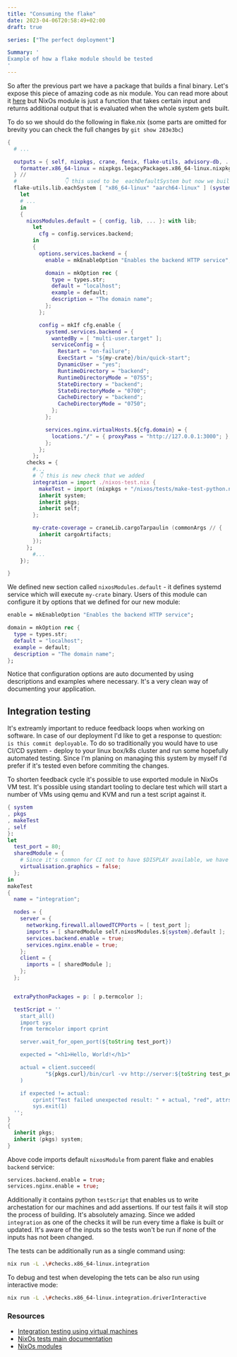 ```yaml
---
title: "Consuming the flake"
date: 2023-04-06T20:58:49+02:00
draft: true

series: ["The perfect deployment"]

Summary: '
Example of how a flake module should be tested
'
---
```



So after the previous part we have a package that builds a final binary.
Let's expose this piece of amazing code as nix module.
You can read more about it [here](https://xeiaso.net/blog/nix-flakes-3-2022-04-07) but NixOs module is just a function that takes certain input and returns additional output that is evaluated
when the whole system gets built. 

To do so we should do the following in flake.nix (some parts are omitted for brevity you can check the full changes by `git show 283e3bc`)

```nix
{
  # ...

  outputs = { self, nixpkgs, crane, fenix, flake-utils, advisory-db, ... }: {
    formatter.x86_64-linux = nixpkgs.legacyPackages.x86_64-linux.nixpkgs-fmt;
  } //
  #               👇 this used to be  eachDefaultSystem but now we build only on linux!
  flake-utils.lib.eachSystem [ "x86_64-linux" "aarch64-linux" ] (system:
    let
    # ...
    in
    {
      nixosModules.default = { config, lib, ... }: with lib;
        let
          cfg = config.services.backend;
        in
        {
          options.services.backend = {
            enable = mkEnableOption "Enables the backend HTTP service";

            domain = mkOption rec {
              type = types.str;
              default = "localhost";
              example = default;
              description = "The domain name";
            };
          };

          config = mkIf cfg.enable {
            systemd.services.backend = {
              wantedBy = [ "multi-user.target" ];
              serviceConfig = {
                Restart = "on-failure";
                ExecStart = "${my-crate}/bin/quick-start";
                DynamicUser = "yes";
                RuntimeDirectory = "backend";
                RuntimeDirectoryMode = "0755";
                StateDirectory = "backend";
                StateDirectoryMode = "0700";
                CacheDirectory = "backend";
                CacheDirectoryMode = "0750";
              };
            };

            services.nginx.virtualHosts.${cfg.domain} = {
              locations."/" = { proxyPass = "http://127.0.0.1:3000"; };
            };
          };
        };
      checks = {
        #... 
        # 👇 this is new check that we added
        integration = import ./nixos-test.nix {
          makeTest = import (nixpkgs + "/nixos/tests/make-test-python.nix");
          inherit system;
          inherit pkgs;
          inherit self;
        };

        my-crate-coverage = craneLib.cargoTarpaulin (commonArgs // {
          inherit cargoArtifacts;
        });
      };
        #...
    });

}
```

We defined new section called `nixosModules.default` - it defines systemd service which will execute `my-crate` binary.
Users of this module can configure it by options that we defined for our new module:

```nix
enable = mkEnableOption "Enables the backend HTTP service";

domain = mkOption rec {
  type = types.str;
  default = "localhost";
  example = default;
  description = "The domain name";
};
```

Notice that configuration options are auto documented by using descriptions and examples where necessary. It's a very clean way of documenting your application.

## Integration testing

It's extreamly important to reduce feedback loops when working on software.
In case of our deployment I'd like to get a response to question: `is this commit deployable`.
To do so traditionally you would have to use CI/CD system - deploy to your linux box/k8s cluster and run some hopefully automated testing.
Since I'm planing on managing this system by myself I'd prefer if it's tested even before commiting the changes.


To shorten feedback cycle it's possible to use exported module in NixOs VM test.
It's possible using standart tooling to declare test which will start a number of VMs using qemu and KVM and run a test script against it.

```nix
{ system
, pkgs
, makeTest
, self
}:
let
  test_port = 80;
  sharedModule = {
    # Since it's common for CI not to have $DISPLAY available, we have to explicitly tell the tests "please don't expect any screen available"
    virtualisation.graphics = false;
  };
in
makeTest
{
  name = "integration";

  nodes = {
    server = {
      networking.firewall.allowedTCPPorts = [ test_port ];
      imports = [ sharedModule self.nixosModules.${system}.default ];
      services.backend.enable = true;
      services.nginx.enable = true;
    };
    client = {
      imports = [ sharedModule ];
    };
  };


  extraPythonPackages = p: [ p.termcolor ];

  testScript = ''
    start_all()
    import sys
    from termcolor import cprint

    server.wait_for_open_port(${toString test_port})

    expected = "<h1>Hello, World!</h1>"

    actual = client.succeed(
            "${pkgs.curl}/bin/curl -vv http://server:${toString test_port}"
    )

    if expected != actual:
        cprint("Test failed unexpected result: " + actual, "red", attrs=["bold"], file=sys.stderr)
        sys.exit(1)
  '';
}
{
  inherit pkgs;
  inherit (pkgs) system;
}
```


Above code imports default `nixosModule` from parent flake and enables `backend` service:

```nix
services.backend.enable = true;
services.nginx.enable = true;
```

Additionally it contains python `testScript` that enables us to write archestation for our machines and add assertions.
If our test fails it will stop the process of building. It's absolutely amazing.
Since we added `integration` as one of the checks it will be run every time a flake is built or updated.
It's aware of the inputs so the tests won't be run if none of the inputs has not been changed.

The tests can be additionally run as a single command using:

```bash
nix run -L .\#checks.x86_64-linux.integration
```

To debug and test when developing the tets can be also run using interactive mode:

```bash
nix run -L .\#checks.x86_64-linux.integration.driverInteractive
```

### Resources

- [Integration testing using virtual machines](https://nix.dev/tutorials/integration-testing-using-virtual-machines)
- [NixOs tests main documentation](https://nixos.org/manual/nixos/stable/index.html#sec-nixos-tests)
- [NixOs modules](https://nixos.wiki/wiki/NixOS_modules)
